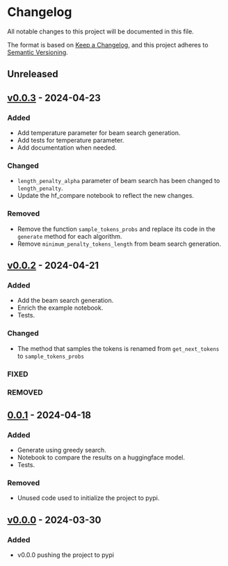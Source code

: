 # Changelog

All notable changes to this project will be documented in this file.

The format is based on [Keep a Changelog](https://keepachangelog.com/en/1.0.0/),
and this project adheres to [Semantic Versioning](https://semver.org/spec/v2.0.0.html).

## Unreleased

## [v0.0.3](https://github.com/MagedSaeed/generate-sequences/releases/tag/v0.0.1) - 2024-04-23

### Added

- Add temperature parameter for beam search generation.
- Add tests for temperature parameter.
- Add documentation when needed.

### Changed
- `length_penalty_alpha` parameter of beam search has been changed to `length_penalty`.
- Update the hf_compare notebook to reflect the new changes.

### Removed
- Remove the function `sample_tokens_probs` and replace its code in the `generate` method for each algorithm.
- Remove `minimum_penalty_tokens_length` from beam search generation.

## [v0.0.2](https://github.com/MagedSaeed/generate-sequences/releases/tag/v0.0.1) - 2024-04-21

### Added

- Add the beam search generation.
- Enrich the example notebook.
- Tests.

### Changed

- The method that samples the tokens is renamed from `get_next_tokens` to `sample_tokens_probs`

### FIXED

### REMOVED

## [0.0.1](https://github.com/MagedSaeed/generate-sequences/releases/tag/v0.0.1) - 2024-04-18

### Added

- Generate using greedy search.
- Notebook to compare the results on a huggingface model.
- Tests.

### Removed

- Unused code used to initialize the project to pypi.



## [v0.0.0](https://github.com/MagedSaeed/generate-sequences/releases/tag/v0.0.0) - 2024-03-30

### Added

- v0.0.0 pushing the project to pypi


